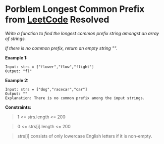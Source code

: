 # Porblem Longest Common Prefix from [LeetCode](https://leetcode.com/problems/longest-common-prefix/description/) Resolved

*Write a function to find the longest common prefix string amongst an array of strings.*

*If there is no common prefix, return an empty string "".*

 

**Example 1:**
````
Input: strs = ["flower","flow","flight"]
Output: "fl"
````
**Example 2:**
````
Input: strs = ["dog","racecar","car"]
Output: ""
Explanation: There is no common prefix among the input strings.
```` 

**Constraints:**

> 1 <= strs.length <= 200

> 0 <= strs[i].length <= 200

> strs[i] consists of only lowercase English letters if it is non-empty.
